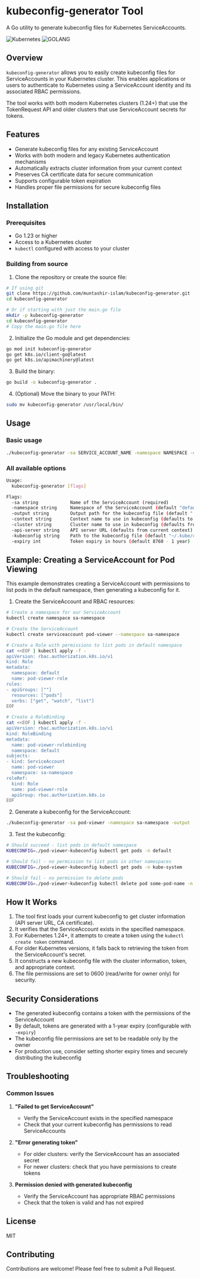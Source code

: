# kubeconfig-generator Tool

A Go utility to generate kubeconfig files for Kubernetes ServiceAccounts.

![Kubernetes](https://img.shields.io/badge/kubernetes-%23326ce5.svg?style=for-the-badge&logo=kubernetes&logoColor=white)
![GOLANG](https://img.shields.io/badge/go-%2300ADD8.svg?style=for-the-badge&logo=go&logoColor=white)
## Overview

`kubeconfig-generator` allows you to easily create kubeconfig files for ServiceAccounts in your Kubernetes cluster. This enables applications or users to authenticate to Kubernetes using a ServiceAccount identity and its associated RBAC permissions.

The tool works with both modern Kubernetes clusters (1.24+) that use the TokenRequest API and older clusters that use ServiceAccount secrets for tokens.

## Features

- Generate kubeconfig files for any existing ServiceAccount
- Works with both modern and legacy Kubernetes authentication mechanisms
- Automatically extracts cluster information from your current context
- Preserves CA certificate data for secure communication
- Supports configurable token expiration
- Handles proper file permissions for secure kubeconfig files

## Installation

### Prerequisites

- Go 1.23 or higher
- Access to a Kubernetes cluster
- `kubectl` configured with access to your cluster

### Building from source

1. Clone the repository or create the source file:

```bash
# If using git
git clone https://github.com/muntashir-islam/kubeconfig-generator.git
cd kubeconfig-generator

# Or if starting with just the main.go file
mkdir -p kubeconfig-generator
cd kubeconfig-generator
# Copy the main.go file here
```

2. Initialize the Go module and get dependencies:

```bash
go mod init kubeconfig-generator
go get k8s.io/client-go@latest
go get k8s.io/apimachinery@latest
```

3. Build the binary:

```bash
go build -o kubeconfig-generator .
```

4. (Optional) Move the binary to your PATH:

```bash
sudo mv kubeconfig-generator /usr/local/bin/
```

## Usage

### Basic usage

```bash
./kubeconfig-generator -sa SERVICE_ACCOUNT_NAME -namespace NAMESPACE -output KUBECONFIG_PATH
```

### All available options

```bash
Usage:
  kubeconfig-generator [flags]

Flags:
  -sa string            Name of the ServiceAccount (required)
  -namespace string     Namespace of the ServiceAccount (default "default")
  -output string        Output path for the kubeconfig file (default "./sa-kubeconfig")
  -context string       Context name to use in kubeconfig (defaults to <sa-name>-context)
  -cluster string       Cluster name to use in kubeconfig (defaults from current context)
  -api-server string    API server URL (defaults from current context)
  -kubeconfig string    Path to the kubeconfig file (default "~/.kube/config")
  -expiry int           Token expiry in hours (default 8760 - 1 year)
```

## Example: Creating a ServiceAccount for Pod Viewing

This example demonstrates creating a ServiceAccount with permissions to list pods in the default namespace, then generating a kubeconfig for it.

1. Create the ServiceAccount and RBAC resources:

```bash
# Create a namespace for our ServiceAccount
kubectl create namespace sa-namespace

# Create the ServiceAccount
kubectl create serviceaccount pod-viewer --namespace sa-namespace

# Create a Role with permissions to list pods in default namespace
cat <<EOF | kubectl apply -f -
apiVersion: rbac.authorization.k8s.io/v1
kind: Role
metadata:
  namespace: default
  name: pod-viewer-role
rules:
- apiGroups: [""]
  resources: ["pods"]
  verbs: ["get", "watch", "list"]
EOF

# Create a RoleBinding
cat <<EOF | kubectl apply -f -
apiVersion: rbac.authorization.k8s.io/v1
kind: RoleBinding
metadata:
  name: pod-viewer-rolebinding
  namespace: default
subjects:
- kind: ServiceAccount
  name: pod-viewer
  namespace: sa-namespace
roleRef:
  kind: Role
  name: pod-viewer-role
  apiGroup: rbac.authorization.k8s.io
EOF
```

2. Generate a kubeconfig for the ServiceAccount:

```bash
./kubeconfig-generator -sa pod-viewer -namespace sa-namespace -output ./pod-viewer-kubeconfig
```

3. Test the kubeconfig:

```bash
# Should succeed - list pods in default namespace
KUBECONFIG=./pod-viewer-kubeconfig kubectl get pods -n default

# Should fail - no permission to list pods in other namespaces
KUBECONFIG=./pod-viewer-kubeconfig kubectl get pods -n kube-system

# Should fail - no permission to delete pods
KUBECONFIG=./pod-viewer-kubeconfig kubectl delete pod some-pod-name -n default
```

## How It Works

1. The tool first loads your current kubeconfig to get cluster information (API server URL, CA certificate).
2. It verifies that the ServiceAccount exists in the specified namespace.
3. For Kubernetes 1.24+, it attempts to create a token using the `kubectl create token` command.
4. For older Kubernetes versions, it falls back to retrieving the token from the ServiceAccount's secret.
5. It constructs a new kubeconfig file with the cluster information, token, and appropriate context.
6. The file permissions are set to 0600 (read/write for owner only) for security.

## Security Considerations

- The generated kubeconfig contains a token with the permissions of the ServiceAccount
- By default, tokens are generated with a 1-year expiry (configurable with `-expiry`)
- The kubeconfig file permissions are set to be readable only by the owner
- For production use, consider setting shorter expiry times and securely distributing the kubeconfig

## Troubleshooting

### Common Issues

1. **"Failed to get ServiceAccount"**
    - Verify the ServiceAccount exists in the specified namespace
    - Check that your current kubeconfig has permissions to read ServiceAccounts

2. **"Error generating token"**
    - For older clusters: verify the ServiceAccount has an associated secret
    - For newer clusters: check that you have permissions to create tokens

3. **Permission denied with generated kubeconfig**
    - Verify the ServiceAccount has appropriate RBAC permissions
    - Check that the token is valid and has not expired

## License

MIT

## Contributing

Contributions are welcome! Please feel free to submit a Pull Request.
